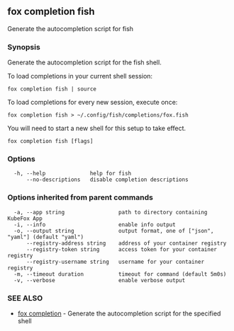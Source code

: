 ## fox completion fish

Generate the autocompletion script for fish

### Synopsis

Generate the autocompletion script for the fish shell.

To load completions in your current shell session:

	fox completion fish | source

To load completions for every new session, execute once:

	fox completion fish > ~/.config/fish/completions/fox.fish

You will need to start a new shell for this setup to take effect.


```
fox completion fish [flags]
```

### Options

```
  -h, --help              help for fish
      --no-descriptions   disable completion descriptions
```

### Options inherited from parent commands

```
  -a, --app string                 path to directory containing KubeFox App
  -i, --info                       enable info output
  -o, --output string              output format, one of ["json", "yaml"] (default "yaml")
      --registry-address string    address of your container registry
      --registry-token string      access token for your container registry
      --registry-username string   username for your container registry
  -m, --timeout duration           timeout for command (default 5m0s)
  -v, --verbose                    enable verbose output
```

### SEE ALSO

* [fox completion](fox_completion.md)	 - Generate the autocompletion script for the specified shell

